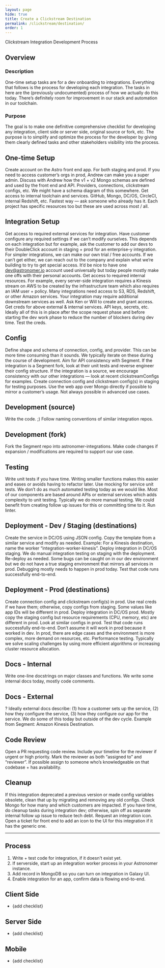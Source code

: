 ```yaml
---
layout: page
hide: true
title: Create a Clickstream Destination
permalink: /clickstream/destination/
order: 1
---
```


Clickstream Integration Development Process

## Overview

### Description

One-time setup tasks are for a dev onboarding to integrations.  Everything that follows is the process for developing each integration.  The tasks in here are the (previously undocumented) process of how we actually do this today.  There’s definitely room for improvement in our stack and automation in our toolchain.

### Purpose

The goal is to make one definitive comprehensive checklist for developing any integration, client side or server side, original source or fork, etc.  The purpose is to simplify and optimize the process for the developer by giving them clearly defined tasks and other stakeholders visibility into the process.

## One-time Setup

Create account on the Astro front end app. For both staging and prod.
If you need to access customer’s orgs in prod, Andrew can make you a super admin.
Discuss with Andrew how the v1 + v2 Mongo schemas are defined and used by the front end and API.  Providers, connections, clickstream configs, etc.
We might have a schema diagram of this somewhere.
Get access to internal toolchain and services.  GitHub, Mongo, DC/OS, CircleCI, internal Redshift, etc.
Fastest way — ask someone who already has it.  Each project has specific resources too but these are used across most / all.

## Integration Setup

Get access to required external services for integration.  Have customer configure any required settings if we can’t modify ourselves.  This depends on each integration but for example, ask the customer to add our devs to their DoubleClick account in staging + prod for an enterprise-y integration.  For simpler integrations, we can make our own trial / free accounts.  If we can’t get either, we can reach out to the company and explain what we’re building to try to get special access.
It’d be nice to have one dev@astronomer.io account used universally but today people mostly make one offs with their personal accounts.
Get access to required internal resources.  For example, every server-side integration requires a Kinesis stream on AWS to be created by the infrastructure team which also requires an IAM user + policy.  Many integrations need access to S3, RDS, Redshift, or other Amazon services.
Your integration may require additional downstream services as well.  Ask Ken or Will to create and grant access.
Get creds for above external & internal services.  API keys, secrets, etc.
Ideally all of this is in place after the scope request phase and before starting the dev work phase to reduce the number of blockers during dev time.
Test the creds.

## Config

Define shape and schema of connection, config, and provider.  This can be more time consuming than it sounds.  We typically iterate on these during the course of development.
Aim for API consistency with Segment.  If the integration is a Segment fork, look at their unit tests and reverse engineer their config structure.  If the integration is a source, we encourage consistency with our other integrations — look at recent clickstreamConfigs for examples.
Create connection config and clickstream config(s) in staging for testing purposes.
Use the web app over Mongo directly if possible to mirror a customer’s usage.  Not always possible in advanced use cases.

## Development (source)

Write the code. ;)
Follow naming conventions of similar integration repos.

## Development (fork)

Fork the Segment repo into astronomer-integrations.  Make code changes if expansion / modifications are required to support our use case.

## Testing

Write unit tests if you have time.  Writing smaller functions makes this easier and eases or avoids having to refactor later.  Use mocking for service unit tests.
We don’t do as much automated testing today as we would like.  Most of our components are based around APIs or external services which adds complexity to unit testing.  Typically we do more manual testing.  We could benefit from creating follow up issues for this or committing time to it.
Run linter.

## Deployment - Dev / Staging (destinations)

Create the service in DC/OS using JSON config.  Copy the template from a similar service and modify as needed.
Example: For a Kinesis destination, name the worker “integration-worker-kinesis”.
Deploy integration in DC/OS staging.  We do manual integration testing on staging with the deployment.  Re-deploy as needed.
Some bugs can be caught on in our dev environment but we do not have a true staging environment that mirrors all services in prod.  Debugging mostly needs to happen in prod today.
Test that code runs successfully end-to-end.

## Deployment - Prod (destinations)

Create connection config and clickstream config(s) in prod.  Use real creds if we have them; otherwise, copy configs from staging.
Some values like app IDs will be different in prod.
Deploy integration in DC/OS prod.  Mostly copy the staging config but resource requirements (CPU, memory, etc) are different in prod.  Look at similar configs in prod.
Test that code runs successfully end-to-end.
Don’t assume it will work in prod because it worked in dev.  In prod, there are edge cases and the environment is more complex, more demand on resources, etc.
Performance testing.
Typically we solve scaling challenges by using more efficient algorithms or increasing cluster resource allocation.

## Docs - Internal

Write one-line docstrings on major classes and functions.
We write some internal docs today, mostly code comments.

## Docs - External

?
Ideally external docs describe: (1) how a customer sets up the service, (2) how they configure the service, (3) how they configure our app for the service.  We do some of this today but outside of the dev cycle.  Example from Segment: Amazon Kinesis Destination.

## Code Review

Open a PR requesting code review.  Include your timeline for the reviewer if urgent or high priority.  Mark the reviewer as both “assigned to” and “reviewer”.
If possible assign to someone who’s knowledgeable on that codebase + has availability.

## Cleanup

If this integration deprecated a previous version or made config variables obsolete, clean that up by migrating and removing any old configs.  Check Mongo for how many and which customers are impacted.
If you have time, do cleanup tasks during integration dev; otherwise, spin off as separate internal follow up issue to reduce tech debt.
Request an integration icon.  Open a ticket for front end to add an icon to the UI for this integration if it has the generic one.

---

## Process

1. Write + test code for integration, if it doesn't exist yet.
2. If serverside, start up an integration worker process in your Astronomer instance.
3. Add record in MongoDB so you can turn on integration in Galaxy UI.
4. Enable integration for an app, confirm data is flowing end-to-end.

## Client Side

* {add checklist}

## Server Side

* {add checklist}

## Mobile

* {add checklist}
